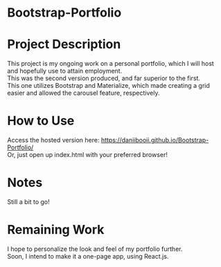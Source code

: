 # Bootstrap-Portfolio

# Project Description
This project is my ongoing work on a personal portfolio, which I will host and hopefully use to attain employment.<br>
This was the second version produced, and far superior to the first.<br>
This one utilizes Bootstrap and Materialize, which made creating a grid easier and allowed the carousel feature, respectively.<br>

# How to Use
Access the hosted version here: https://daniibooii.github.io/Bootstrap-Portfolio/<br>
Or, just open up index.html with your preferred browser!<br>

# Notes
Still a bit to go!<br>

# Remaining Work
I hope to personalize the look and feel of my portfolio further.<br>
Soon, I intend to make it a one-page app, using React.js.<br>
